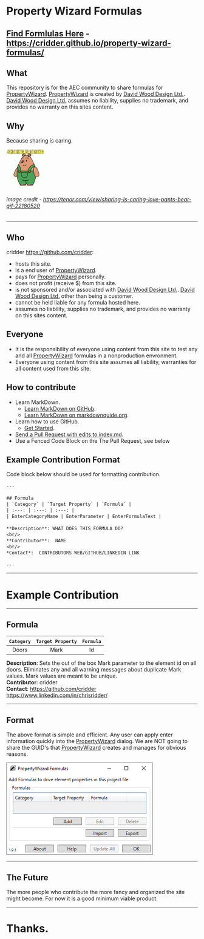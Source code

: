 # Property Wizard Formulas

## [Find Formlulas Here](https://cridder.github.io/property-wizard-formulas/) - https://cridder.github.io/property-wizard-formulas/   

## What
This repository is for the AEC community to share formulas for [PropertyWizard](https://apps.autodesk.com/en/Publisher/PublisherHomepage?ID=K3XURSQAXDBW).  [PropertyWizard](https://apps.autodesk.com/en/Publisher/PublisherHomepage?ID=K3XURSQAXDBW) is created by [David Wood Design Ltd.](https://davidwooddesign.com/).  [David Wood Design Ltd.](https://davidwooddesign.com/) assumes no liability, supplies no trademark, and provides no warranty on this sites content.

## Why
Because sharing is caring.

<img src="./docs/images/sharing-is-caring-love.gif" width="20%" height="20%"/>

###### image credit - https://tenor.com/view/sharing-is-caring-love-pants-bear-gif-22180520 
---

## Who
cridder https://github.com/cridder:
- hosts this site.
- is a end user of [PropertyWizard](https://apps.autodesk.com/en/Publisher/PublisherHomepage?ID=K3XURSQAXDBW).
- pays for [PropertyWizard](https://apps.autodesk.com/en/Publisher/PublisherHomepage?ID=K3XURSQAXDBW) personally.
- does not profit (receive $) from this site.
- is not sponsored and/or associated with [David Wood Design Ltd.](https://davidwooddesign.com/).  [David Wood Design Ltd.](https://davidwooddesign.com/) other than being a customer.
- cannot be held liable for any formula hosted here.
- assumes no liability, supplies no trademark, and provides no warranty on this sites content.

## Everyone
- It is the responsibility of everyone using content from this site to test any and all [PropertyWizard](https://apps.autodesk.com/en/Publisher/PublisherHomepage?ID=K3XURSQAXDBW) formulas in a nonproduction envronment.
- Everyone using content from this site assumes all liability, warranties for all content used from this site.

## How to contribute
- Learn MarkDown.
  - [Learn MarkDown on GitHub](https://docs.github.com/en/get-started/writing-on-github/getting-started-with-writing-and-formatting-on-github/basic-writing-and-formatting-syntax).
  - [Learn MarkDown on markdownquide.org](https://www.markdownguide.org/).
- Learn how to use GitHub.
  - [Get Started](https://docs.github.com/en/get-started).
- [Send a Pull Request with edits to index.md](https://docs.github.com/en/pull-requests/collaborating-with-pull-requests).
- Use a Fenced Code Block on the The Pull Request, see below

## Example Contribution Format  
Code block below should be used for formatting contribution.

```
---

## Formula
| `Category` | `Target Property` | `Formula` |
| :---: | :---: | :---: |
| EnterCategoryName | EnterParameter | EnterFormulaText |

**Description**: WHAT DOES THIS FORMULA DO?
<br/>
**Contributor**:  NAME
<br/>
*Contact*:  CONTRIBUTORS WEB/GITHUB/LINKEDIN LINK

---
```

---

# Example Contribution

---

## Formula
| `Category` | `Target Property` | `Formula` |
| :---: | :---: | :---: |
| Doors | Mark | Id |

**Description**: Sets the out of the box Mark parameter to the element id on all doors.  Eliminates any and all warning messages about duplicate Mark values.  Mark values are meant to be unique.
<br/>
**Contributor**:  cridder
<br/>
**Contact**:  https://github.com/cridder https://www.linkedin.com/in/chrisridder/

---

## Format 
The above format is simple and efficient.  Any user can apply enter information quickly into the [PropertyWizard](https://apps.autodesk.com/en/Publisher/PublisherHomepage?ID=K3XURSQAXDBW) dialog.  We are NOT going to share the GUID's that [PropertyWizard](https://apps.autodesk.com/en/Publisher/PublisherHomepage?ID=K3XURSQAXDBW) creates and manages for obvious reasons.

![PropertyWizard dialog](./docs/images/2022-11-21_18-03-00.png)

---

## The Future
The more people who contribute the more fancy and organized the site might become.  For now it is a good minimum viable product.

---

# **Thanks**.
  
